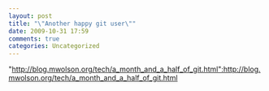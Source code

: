 ```yaml
---
layout: post
title: "\"Another happy git user\""
date: 2009-10-31 17:59
comments: true
categories: Uncategorized
---
```

"http://blog.mwolson.org/tech/a_month_and_a_half_of_git.html":http://blog.mwolson.org/tech/a_month_and_a_half_of_git.html
